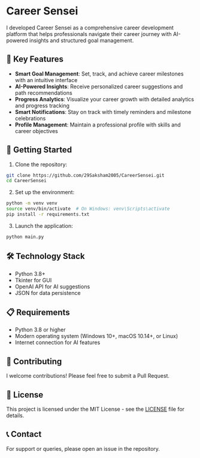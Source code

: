 # Career Sensei

I developed Career Sensei as a comprehensive career development platform that helps professionals navigate their career journey with AI-powered insights and structured goal management.

## 🌟 Key Features

- **Smart Goal Management**: Set, track, and achieve career milestones with an intuitive interface
- **AI-Powered Insights**: Receive personalized career suggestions and path recommendations
- **Progress Analytics**: Visualize your career growth with detailed analytics and progress tracking
- **Smart Notifications**: Stay on track with timely reminders and milestone celebrations
- **Profile Management**: Maintain a professional profile with skills and career objectives

## 🚀 Getting Started

1. Clone the repository:
```bash
git clone https://github.com/29Saksham2005/CareerSensei.git
cd CareerSensei
```

2. Set up the environment:
```bash
python -m venv venv
source venv/bin/activate  # On Windows: venv\Scripts\activate
pip install -r requirements.txt
```

3. Launch the application:
```bash
python main.py
```

## 🛠️ Technology Stack

- Python 3.8+
- Tkinter for GUI
- OpenAI API for AI suggestions
- JSON for data persistence

## 📋 Requirements

- Python 3.8 or higher
- Modern operating system (Windows 10+, macOS 10.14+, or Linux)
- Internet connection for AI features

## 🤝 Contributing

I welcome contributions! Please feel free to submit a Pull Request.

## 📄 License

This project is licensed under the MIT License - see the [LICENSE](LICENSE) file for details.

## 📞 Contact

For support or queries, please open an issue in the repository. 